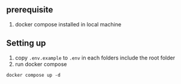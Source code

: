 ## prerequisite

1. docker compose installed in local machine

## Setting up

1. copy `.env.example` to `.env` in each folders include the root folder
2. run docker compose

```docker
docker compose up -d
```
